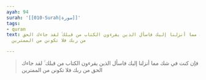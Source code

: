 ```yaml
---
ayah: 94
surah: '[[010-Surah|سورة]]'
tags:
- quran
text: فإن كنت في شك مما أنزلنا إليك فاسأل الذين يقرءون الكتاب من قبلك ۚ لقد جاءك الحق
  من ربك فلا تكونن من الممترين

---
```

> فإن كنت في شك مما أنزلنا إليك فاسأل الذين يقرءون الكتاب من قبلك ۚ لقد جاءك الحق من ربك فلا تكونن من الممترين
